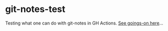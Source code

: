 # git-notes-test

Testing what one can do with git-notes in GH Actions. [See goings-on here](https://github.com/awseward/git-notes-test/actions)…
